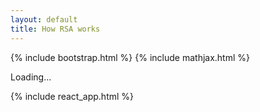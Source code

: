 ```yaml
---
layout: default
title: How RSA works
---
```

{% include bootstrap.html %}
{% include mathjax.html %}

<div id="slides" style="display: none;">

<div class="slide" markdown="1">
## Generating the keys

RSA is a public-key cryptosystem, so we must generate a private key $d$ for decryption and a public key $e$ for encryption.
To make it possible to encrypt and decrypt a message with different keys, they must share a property. The property is that $d$ is the multiplicative inverse of $e$ module $\phi(n)$.

\begin{equation}
de \equiv 1 \pmod {\phi(n)}
\end{equation}

$n$ is equal to the product of two distinct large primes $p$ and $q$, and its size is between $$1024$ and $4096$ bits.

<div class="row">
<div class="col-lg-5" markdown="1">
<button onclick="setBaseNumbers" class="btn btn-outline-success my-3">Generate primes</button> \\
$p =$ <input id="p" class="w-75" type="text"> \\
$q =$ <input id="q" class="w-75" type="text"> \\
$n =$ <input id="n" class="w-75" type="text">
</div>

<div class="col-lg-7" markdown="1">
```javascript
// This algorithm implements the Miler-Rabin primality test
function generate_prime() {}
```
</div>
</div>

$\phi(x)$ is the totient function of $x$, which gives how many number coprimes with x less than $x$ there are. By [Euler's theorem](https://en.wikipedia.org/wiki/Euler%27s_theorem), we know that, when $x$ is a product of two primes $a$ and $b$, $\phi(x) = (a-1)(b-1)$. So,

\begin{equation}
\phi(n) = (p-1)(q-1)
\end{equation}

$e$ must be an integer such that $1 < e < \phi(n)$ and $gcd(e, \phi(n)) = 1$, i.e. $e$ and $\phi(n)$ are coprime. The value of $e$ is usually $2^{16} + 1 = 65,537$ since its size doesn't influence a lot on security. Only the performance of encryption is affected if the bit-length of $e$ is too large.

<div class="row">
<div class="col-lg-5" markdown="1">
<button onclick="setPublicKey" class="btn btn-outline-success my-3">Generate $e$</button> \\
$e =$ <input id="e" class="w-75" type="text">
</div>

<div class="col-lg-7" markdown="1">
```javascript
function calculate_e(p, q) {
  const totient_of_n = (p - 1) * (q - 1)
  return random(1, totient_of_n - 1)
}
```
</div>
</div>

The public key is the pair $(e, n)$.

Now we calculate the value of $d$. Since $d$ is the multiplicative inverse of $e$, we can calculate it using the [Extended Euclidean algorithm](https://en.wikipedia.org/wiki/Extended_Euclidean_algorithm), aka pulverizer, which is seomthin different from Euclid's alg.

<div class="row">
<div class="col-lg-5" markdown="1">
<button onclick="setPrivateKey" class="btn btn-outline-success my-3">Calculate $d$</button> \\
$d =$ <input id="d" class="w-75" type="text">
</div>

<div class="col-lg-7" markdown="1">
```javascript
function calculate_d(e, p, q) {
  const totient_of_n = (p - 1) * (q - 1)
  const res = pulverizer(e, totient_of_n)
  return res.algo
}
```
</div>
</div>

The private key is the pair $(d, n)$.

<br>
</div>

<div class="slide" markdown="1">
## Encryption

<div class="mb-2">
<button onclick="copyPublicKeyToClipboard" class="btn btn-info btn-sm">Copy public key to clipboard</button>
<button onclick="copyPrivateKeyToClipboard" class="btn btn-info btn-sm">Copy private key to clipboard</button>
</div>

You can input a message you want to be encrypted in the box below. \(Limit: 1000 characters.\)

<textarea id="plaintext" class="w-100">Hello, World!</textarea>

The function to encrypt a message $m$, also called plaintext, into a ciphertext $m'$ is

<div class="row">
<div class="col-lg-5" markdown="1">
\begin{equation}
encrypt(m) = m^e \bmod n = m'
\end{equation}
</div>

<div class="col-lg-7" markdown="1">
```javascript
function encrypt(plaintext, key) {
  const decodedPlaintext = decode(plaintext, "utf-8")
  return (decodedPlaintext ** key.e) % key.n
}
```

The function `decode` converts characters into numbers.
</div>
</div>

<button onclick="encryptPagePlaintext" lass="btn btn-outline-success">Encrypt message</button>
<textarea id="ciphertext" class="w-100"></textarea>

<br>
</div>

<div class="slide" markdown="1">
## Decryption

<div class="mb-2">
<button onclick="copyPublicKeyToClipboard" class="btn btn-info btn-sm">Copy public key to clipboard</button>
<button onclick="copyPrivateKeyToClipboard" class="btn btn-info btn-sm">Copy private key to clipboard</button>
</div>

The function to decrypt a ciphertext $m'$ into plaintext $m$ is

<div class="row">
<div class="col-lg-5" markdown="1">
\begin{equation}
decrypt(m') = (m')^d \bmod n = m
\end{equation}
</div>

<div class="col-lg-7" markdown="1">
```javascript
function decrypt(ciphertext, key) {
  const decodedCiphertext = (ciphertext ** key.d) % key.n
  return encode(decodedPlaintext, "utf-8")
}
```

The function `encode` converts numbers into characters.
</div>
</div>

<button onclick="decryptPagePlaintext" class="btn btn-outline-success">Decrypt message</button>
<textarea id="decrypted-ciphertext" class="w-100 mb-4"></textarea>

But what is secure about RSA that impedes attackers from decrypting your message? It is the assumed difficulty of factoring the prime numbers of $n$. Before we understand why it's difficult, let's see how an attacker could obtain the private key.

As commented in the first part, $d$ is the multiplicative inverse of $e$
be calculated from the following formula

\begin{equation}
de \equiv 1 \pmod {\phi(n)}
\end{equation}

An attacker already knows $e$ and $n$, why knowing $p$ and $q$ matters? $n$ is a large number and the time required to calculate if a number $x$ is coprime with $n$ for all $x$ less than $n$ is enourmous since each $x$ has to be factored. A quicker approach would be to just factor $n$ into $p$ and $q$ and calculate $(p-1)(q-1)$, but no known algorithm solves this in polynomial time. That's one of the reasons people say $P = NP$ would break cryptography. That would mean that every "hard" problem could be solved "easily", but an algorithm would still need to be develop. Problems in $NP$ can be solved in nondeterministic polynomial time and can have the solution verified in polynomial time, and problems in $P$ can solved and have their solutions verified in polynomial time.

```javascript
function calculate_d(e, p, q) {
  const totient_of_n = (p - 1) * (q - 1)
  const res = pulverizer(e, totient_of_n)
  return res.algo
}
```

<br>
</div>

<div class="slide" markdown="1">
## That's it

some postive message

The javascript code used are available at [tanana](tan/src/rsa.js).

<br>
</div>
</div>

<div id="root">

Loading...

</div>

{% include react_app.html %}
